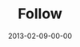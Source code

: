---
layout: message
category: message
series: "Follow the Leader"
title: "Follow"
date: 2013-02-09-00-00
message_id: 767
---